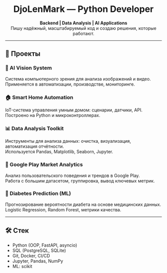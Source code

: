 <h1 align="center">DjoLenMark — Python Developer</h1>

<p align="center">
  <strong>Backend | Data Analysis | AI Applications</strong><br>
  Пишу надёжный, масштабируемый код и создаю решения, которые работают.
</p>

---

## 📌 Проекты

### 🧠 AI Vision System
Система компьютерного зрения для анализа изображений и видео.  
Применяется в автоматизации, производстве, мониторинге.

### 🏠 Smart Home Automation
IoT-система управления умным домом: сценарии, датчики, API.  
Построено на Python и микроконтроллерах.

### 📊 Data Analysis Toolkit
Инструменты для анализа данных: очистка, визуализация, автоматизация отчётности.  
Используется Pandas, Matplotlib, Seaborn, Jupyter.

### 📱 Google Play Market Analytics
Анализ пользовательского поведения и трендов в Google Play.  
Работа с большим датасетом, группировка, вывод ключевых метрик.

### 🔬 Diabetes Prediction (ML)
Прогнозирование вероятности диабета на основе медицинских данных.  
Logistic Regression, Random Forest, метрики качества.

---

## 🛠 Стек

- Python (OOP, FastAPI, asyncio)
- SQL (PostgreSQL, SQLite)
- Git, Docker, CI/CD
- Jupyter, Pandas, NumPy
- ML: scikit
